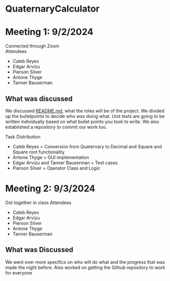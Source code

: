 # QuaternaryCalculator

# Meeting 1: 9/2/2024
Connected through Zoom  
Attendees
- Caleb Reyes
- Edgar Arvizu
- Pierson Silver
- Antone Thyge
- Tanner Bauserman

What was discussed  
------------------
We discussed [README.md](README.md), what the roles will be of the project. We divided up the bulletpoints to decide who was doing what. 
Unit tests are going to be written individually based on what bullet points you took to write. We also established a repository to commit our work too.

Task Distribution  
- Caleb Reyes = Conversion from Quaternary to Decimal and Square and Square root functionality
- Antone Thyge = GUI implementation
- Edgar Arvizu and Tanner Bauserman = Test cases
- Pierson Silver = Operator Class and Logic

# Meeting 2: 9/3/2024
Got together in class
Attendees
- Caleb Reyes
- Edgar Arvizu
- Pierson Silver
- Antone Thyge
- Tanner Bauserman

## What was Discussed
We went over more specifics on who will do what and the progress that was made the night before.
Also worked on getting the Github repository to work for everyone 